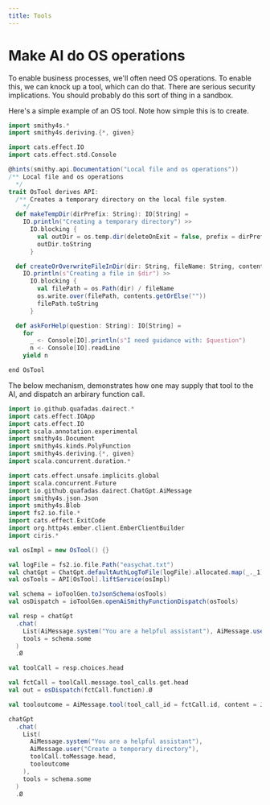 ```yaml
---
title: Tools
---
```


# Make AI do OS operations

To enable business processes, we'll often need OS operations. To enable this, we can knock up a tool, which can do that. There are serious security implications. You should probably do this sort of thing in a sandbox.

Here's a simple example of an OS tool. Note how simple this is to create.

```scala sc:nocompile
import smithy4s.*
import smithy4s.deriving.{*, given}

import cats.effect.IO
import cats.effect.std.Console

@hints(smithy.api.Documentation("Local file and os operations"))
/** Local file and os operations
  */
trait OsTool derives API:
  /** Creates a temporary directory on the local file system.
    */
  def makeTempDir(dirPrefix: String): IO[String] =
    IO.println("Creating a temporary directory") >>
      IO.blocking {
        val outDir = os.temp.dir(deleteOnExit = false, prefix = dirPrefix).toString
        outDir.toString
      }

  def createOrOverwriteFileInDir(dir: String, fileName: String, contents: Option[String]): IO[String] =
    IO.println(s"Creating a file in $dir") >>
      IO.blocking {
        val filePath = os.Path(dir) / fileName
        os.write.over(filePath, contents.getOrElse(""))
        filePath.toString
      }

  def askForHelp(question: String): IO[String] =
    for
      _ <- Console[IO].println(s"I need guidance with: $question")
      n <- Console[IO].readLine
    yield n

end OsTool

```

The below mechanism, demonstrates how one may supply that tool to the AI, and dispatch an arbirary function call.

```scala mdoc sc:nocompile
import io.github.quafadas.dairect.*
import cats.effect.IOApp
import cats.effect.IO
import scala.annotation.experimental
import smithy4s.Document
import smithy4s.kinds.PolyFunction
import smithy4s.deriving.{*, given}
import scala.concurrent.duration.*

import cats.effect.unsafe.implicits.global
import scala.concurrent.Future
import io.github.quafadas.dairect.ChatGpt.AiMessage
import smithy4s.json.Json
import smithy4s.Blob
import fs2.io.file.*
import cats.effect.ExitCode
import org.http4s.ember.client.EmberClientBuilder
import ciris.*

val osImpl = new OsTool() {}

val logFile = fs2.io.file.Path("easychat.txt")
val chatGpt = ChatGpt.defaultAuthLogToFile(logFile).allocated.map(_._1).Ø
val osTools = API[OsTool].liftService(osImpl)

val schema = ioToolGen.toJsonSchema(osTools)
val osDispatch = ioToolGen.openAiSmithyFunctionDispatch(osTools)

val resp = chatGpt
  .chat(
    List(AiMessage.system("You are a helpful assistant"), AiMessage.user("Create a temporary directory")),
    tools = schema.some
  )
  .Ø

val toolCall = resp.choices.head

val fctCall = toolCall.message.tool_calls.get.head
val out = osDispatch(fctCall.function).Ø

val tooloutcome = AiMessage.tool(tool_call_id = fctCall.id, content = Json.writeDocumentAsPrettyString(out))

chatGpt
  .chat(
    List(
      AiMessage.system("You are a helpful assistant"),
      AiMessage.user("Create a temporary directory"),
      toolCall.toMessage.head,
      tooloutcome
    ),
    tools = schema.some
  )
  .Ø


```